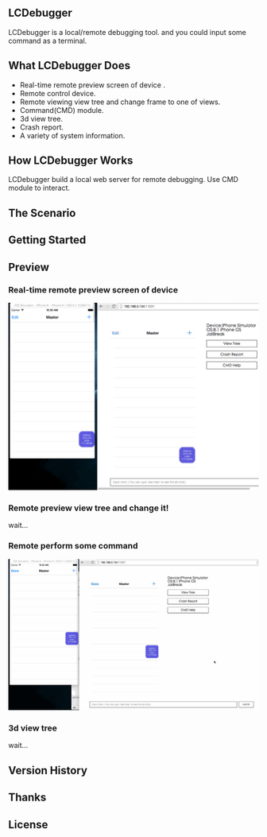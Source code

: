 ## LCDebugger

LCDebugger is a local/remote debugging tool. and you could input some command as a terminal.

## What LCDebugger Does

- Real-time remote  preview screen of device .
- Remote control device.
- Remote viewing view tree and change frame to one of views.
- Command(CMD) module.
- 3d view tree.
- Crash report.
- A variety of system information.

## How LCDebugger Works

LCDebugger build a local web server for remote debugging. Use CMD module to interact.

## The Scenario

## Getting Started

## Preview

### Real-time remote preview screen of device
 ![image](https://github.com/titman/Pictures-of-the-warehouse/blob/master/remotepreview.gif?raw=false)

### Remote preview view tree and change it!
wait...

### Remote perform some command
 ![image](https://github.com/titman/Pictures-of-the-warehouse/blob/master/remotecontrol.gif?raw=false)

### 3d view tree
wait...

## Version History

## Thanks

## License
